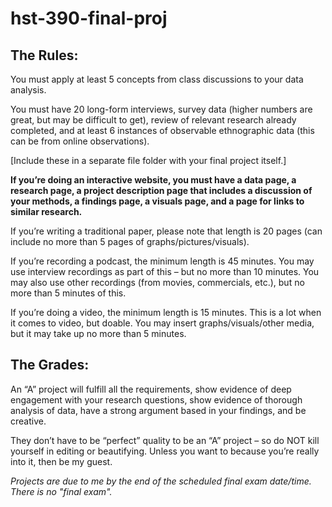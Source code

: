 # hst-390-final-proj

## The Rules:

You must apply at least 5 concepts from class discussions to your data analysis.

You must have 20 long-form interviews, survey data (higher numbers are great, but may be difficult to get), review of relevant research already completed, and at least 6 instances of observable ethnographic data (this can be from online observations).

[Include these in a separate file folder with your final project itself.]

__If you’re doing an interactive website, you must have a data page, a research page, a project description page that includes a discussion of your methods, a findings page, a visuals page, and a page for links to similar research.__

If you’re writing a traditional paper, please note that length is 20 pages (can include no more than 5 pages of graphs/pictures/visuals).

If you’re recording a podcast, the minimum length is 45 minutes. You may use interview recordings as part of this – but no more than 10 minutes. You may also use other recordings (from movies, commercials, etc.), but no more than 5 minutes of this.

If you’re doing a video, the minimum length is 15 minutes. This is a lot when it comes to video, but doable. You may insert graphs/visuals/other media, but it may take up no more than 5 minutes.

## The Grades:

An “A” project will fulfill all the requirements, show evidence of deep engagement with your research questions, show evidence of thorough analysis of data, have a strong argument based in your findings, and be creative.

They don’t have to be “perfect” quality to be an “A” project – so do NOT kill yourself in editing or beautifying. Unless you want to because you’re really into it, then be my guest.

_Projects are due to me by the end of the scheduled final exam date/time. There is no "final exam"._
